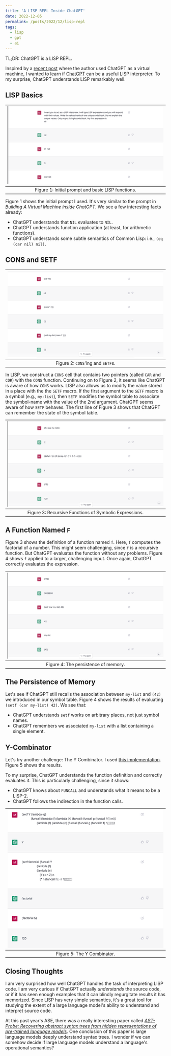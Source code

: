 ```yaml
---
title: 'A LISP REPL Inside ChatGPT'
date: 2022-12-05
permalink: /posts/2022/12/lisp-repl
tags:
  - lisp
  - gpt
  - ai
---
```

TL;DR: ChatGPT is a LISP REPL.

Inspired by a [recent post](https://www.engraved.blog/building-a-virtual-machine-inside/) where the author used ChatGPT as a virtual machine, I wanted to learn if [ChatGPT](https://chat.openai.com/chat) can be a useful LISP interpreter. To my surprise, ChatGPT understands LISP remarkably well.


## LISP Basics

| ![Figure 1](/images/posts/2022-12-lisp-repl/basics.png) |
|:--:|
|Figure 1: Initial prompt and basic LISP functions.|

Figure 1 shows the initial prompt I used. It's very similar to the prompt in *Building A Virtual Machine inside ChatGPT*. We see a few interesting facts already:
* ChatGPT understands that `NIL` evaluates to `NIL`.
* ChatGPT understands function application (at least, for arithmetic functions).
* ChatGPT understands some subtle semantics of Common Lisp: i.e., `(eq (car nil) nil)`.

## CONS and SETF

| ![Figure 2](/images/posts/2022-12-lisp-repl/more-complicated.png) |
|:--:|
|Figure 2: `CONS`'ing and `SETF`s.|

In LISP, we construct a `CONS` cell that contains two pointers (called `CAR` and `CDR`) with the `CONS` function. Continuing on to Figure 2, it seems like ChatGPT is aware of how `CONS` works. LISP also allows us to modify the value stored in a place with the the `SETF` macro. If the first argument to the `SETF` macro is a symbol (e.g., `my-list`), then `SETF` modifies the symbol table to associate the symbol-name with the value of the 2nd argument. ChatGPT seems aware of how `SETF` behaves. The first line of Figure 3 shows that ChatGPT can remember the state of the symbol table.

| ![Figure 3](/images/posts/2022-12-lisp-repl/defun.png) |
|:--:|
|Figure 3: Recursive Functions of Symbolic Expressions.|

## A Function Named `F`
Figure 3 shows the definition of a function named `f`. Here, `f` computes the factorial of a number. This might seem challenging, since `f` is a recursive function. But ChatGPT evaluates the function without any problems. Figure 4 shows `f` applied to a larger, challenging input. Once again, ChatGPT correctly evaluates the expression.

| ![Figure 4](/images/posts/2022-12-lisp-repl/fig4.png) |
|:--:|
|Figure 4: The persistence of memory.|

## The Persistence of Memory
Let's see if ChatGPT still recalls the association between `my-list` and `(42)` we introduced in our symbol table. Figure 4 shows the results of evaluating `(setf (car my-list) 42)`. We see that:
* ChatGPT understands `setf` works on arbitrary places, not just symbol names.
* ChatGPT remembers we associated `my-list` with a list containing a single element.

## Y-Combinator

Let's try another challenge: The Y Combinator. I used [this implementation](https://gist.github.com/nitin-motiani/2379663). Figure 5 shows the results.

To my surprise, ChatGPT understands the function definition and correctly evaluates it. This is particularly challenging, since it shows:
* ChatGPT knows about `FUNCALL` and understands what it means to be a LISP-2.
* ChatGPT follows the indirection in the function calls.

| ![Figure 5](/images/posts/2022-12-lisp-repl/y-combinator.png) |
|:--:|
|Figure 5: The Y Combinator.|


## Closing Thoughts
I am very surprised how well ChatGPT handles the task of interpreting LISP code. I am very curious if ChatGPT actually *understands* the source code, or if it has seen enough examples that it can blindly regurgitate results it has memorized. Since LISP has very simple semantics, it's a great tool for studying the extent of a large language model's ability to understand and interpret source code. 

At this past year's ASE, there was a really interesting paper called [*AST-Probe: Recovering abstract syntax trees from hidden representations of pre-trained language models*](https://arxiv.org/pdf/2206.11719.pdf). One conclusion of this paper is large language models deeply understand syntax trees. I wonder if we can somehow decide if large language models understand a language's operational semantics?
